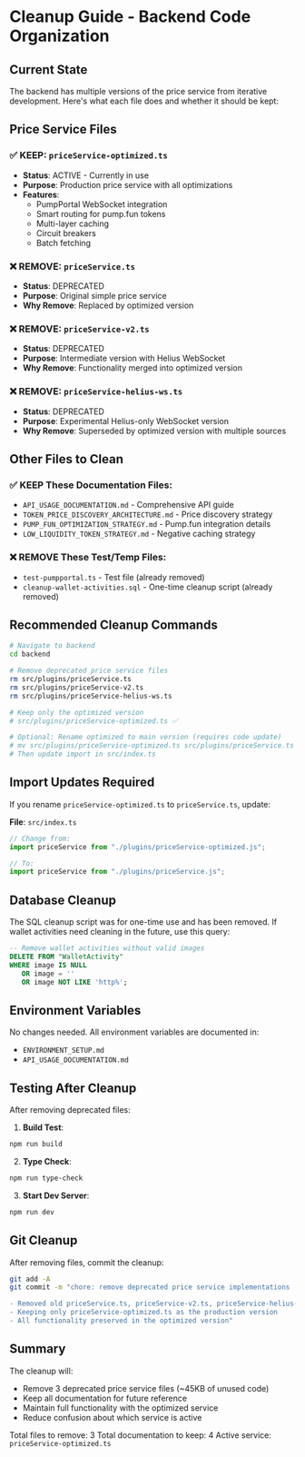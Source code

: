 # Cleanup Guide - Backend Code Organization

## Current State

The backend has multiple versions of the price service from iterative development. Here's what each file does and whether it should be kept:

## Price Service Files

### ✅ KEEP: `priceService-optimized.ts`
- **Status**: ACTIVE - Currently in use
- **Purpose**: Production price service with all optimizations
- **Features**:
  - PumpPortal WebSocket integration
  - Smart routing for pump.fun tokens
  - Multi-layer caching
  - Circuit breakers
  - Batch fetching

### ❌ REMOVE: `priceService.ts`
- **Status**: DEPRECATED
- **Purpose**: Original simple price service
- **Why Remove**: Replaced by optimized version

### ❌ REMOVE: `priceService-v2.ts`
- **Status**: DEPRECATED
- **Purpose**: Intermediate version with Helius WebSocket
- **Why Remove**: Functionality merged into optimized version

### ❌ REMOVE: `priceService-helius-ws.ts`
- **Status**: DEPRECATED
- **Purpose**: Experimental Helius-only WebSocket version
- **Why Remove**: Superseded by optimized version with multiple sources

## Other Files to Clean

### ✅ KEEP These Documentation Files:
- `API_USAGE_DOCUMENTATION.md` - Comprehensive API guide
- `TOKEN_PRICE_DISCOVERY_ARCHITECTURE.md` - Price discovery strategy
- `PUMP_FUN_OPTIMIZATION_STRATEGY.md` - Pump.fun integration details
- `LOW_LIQUIDITY_TOKEN_STRATEGY.md` - Negative caching strategy

### ❌ REMOVE These Test/Temp Files:
- `test-pumpportal.ts` - Test file (already removed)
- `cleanup-wallet-activities.sql` - One-time cleanup script (already removed)

## Recommended Cleanup Commands

```bash
# Navigate to backend
cd backend

# Remove deprecated price service files
rm src/plugins/priceService.ts
rm src/plugins/priceService-v2.ts
rm src/plugins/priceService-helius-ws.ts

# Keep only the optimized version
# src/plugins/priceService-optimized.ts ✅

# Optional: Rename optimized to main version (requires code update)
# mv src/plugins/priceService-optimized.ts src/plugins/priceService.ts
# Then update import in src/index.ts
```

## Import Updates Required

If you rename `priceService-optimized.ts` to `priceService.ts`, update:

**File**: `src/index.ts`
```typescript
// Change from:
import priceService from "./plugins/priceService-optimized.js";

// To:
import priceService from "./plugins/priceService.js";
```

## Database Cleanup

The SQL cleanup script was for one-time use and has been removed. If wallet activities need cleaning in the future, use this query:

```sql
-- Remove wallet activities without valid images
DELETE FROM "WalletActivity"
WHERE image IS NULL
   OR image = ''
   OR image NOT LIKE 'http%';
```

## Environment Variables

No changes needed. All environment variables are documented in:
- `ENVIRONMENT_SETUP.md`
- `API_USAGE_DOCUMENTATION.md`

## Testing After Cleanup

After removing deprecated files:

1. **Build Test**:
```bash
npm run build
```

2. **Type Check**:
```bash
npm run type-check
```

3. **Start Dev Server**:
```bash
npm run dev
```

## Git Cleanup

After removing files, commit the cleanup:

```bash
git add -A
git commit -m "chore: remove deprecated price service implementations

- Removed old priceService.ts, priceService-v2.ts, priceService-helius-ws.ts
- Keeping only priceService-optimized.ts as the production version
- All functionality preserved in the optimized version"
```

## Summary

The cleanup will:
- Remove 3 deprecated price service files (~45KB of unused code)
- Keep all documentation for future reference
- Maintain full functionality with the optimized service
- Reduce confusion about which service is active

Total files to remove: 3
Total documentation to keep: 4
Active service: `priceService-optimized.ts`